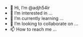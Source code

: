 - 👋 Hi, I’m @adjh54ir
- 👀 I’m interested in ...
- 🌱 I’m currently learning ...
- 💞️ I’m looking to collaborate on ...
- 📫 How to reach me ...

<!---
adjh54ir/adjh54ir is a ✨ special ✨ repository because its `README.md` (this file) appears on your GitHub profile.
You can click the Preview link to take a look at your changes.
--->

<br />
<br />

<!---
<a href="https://github.com/devxb/gitanimals">
<img
  src="https://render.gitanimals.org/farms/adjh54ir"
  width="1000"
  height="300"
/>
</a>
--->
